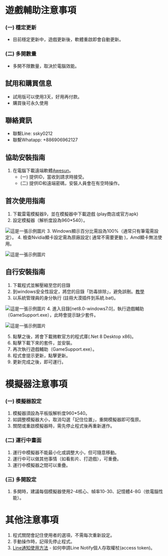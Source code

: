 # 遊戲輔助注意事項
### (一) 穩定更新
- 目前穩定更新中，遊戲更新後，軟體重啟即會自動更新。

### (二) 多開數量
- 多開不限數量，取決於電腦效能。

## 試用和購買信息
- 試用版可以使用3天，好用再付款。
- 購買後可永久使用

## 聯絡資訊
- 聯繫Line: ssky0212
- 聯繫Whatapp: +886906962127

## 協助安裝指南
1. 在電腦下載遠端軟體[Awesun](https://sun.aweray.com/)。
   - (一) 提供ID，當收到請求時接受。
   - (二) 提供ID和遠端密碼，安裝人員會在有空時操作。

## 首次使用指南
1. 下載雷電模擬器9，並在模擬器中下載遊戲 (play商店或官方apk)
2. 設定模擬器（解析度設為960*540）。

![這是一張示例圖片](https://chtineer.com/GameSupport/resolution.png)
3. Windows顯示百分比需設為100%（通常只有筆電需設定）。
4. 檢查Nvidia顯卡設定需為原廠設定( 通常不需要更動 )，Amd顯卡無法使用。

![這是一張示例圖片](https://chtineer.com/GameSupport/原場設定.png)

## 自行安裝指南
1. 下載程式並解壓縮至您的目錄
2. 到windows安全性設定，將您的目錄「防毒排除」，避免誤刪。[教學](https://www.gdaily.org/20750/windows-defender)
3. 以系統管理員的身分執行 (註冊大漠插件到系統.bat)。

![這是一張示例圖片](https://chtineer.com/GameSupport/註冊大漠.png)
4. 進入目錄[net8.0-windows7.0]，執行遊戲輔助（GameSupport.exe），此時會提示缺少套件。

![這是一張示例圖片](https://chtineer.com/GameSupport/GameSupport.exe.png)

5. 點擊之後，將會下載微軟官方的程式庫(.Net 8 Desktop x86)。
6. 點擊下載下來的套件，並安裝。
7. 再次執行遊戲輔助（GameSupport.exe）。
8. 程式會提示更新，點擊更新。
9. 更新完成之後，即可運行。
    
# 模擬器注意事項
### (一) 模擬器設定
1. 模擬器須設為平板版解析度960*540。
2. 如調整模擬器大小，取消勾選「記住位置」，重開模擬器即可復原。
3. 關閉或重啟模擬器時，需先停止程式後再重新運作。

### (二) 運行中畫面
1. 運行中模擬器不能最小化或調整大小，但可隨意移動。
2. 運行中可以做其他事情（如看影片、打遊戲），可重疊。
3. 運行中模擬器之間可以重疊。

### (三) 多開設定
1. 多開時，建議每個模擬器使用2-4核心、幀率10-30、記憶體4-8G（依電腦性能）。

# 其他注意事項
1. 程式關閉會記住使用者的選項，不需每次重新設定。
2. 手動操作時，記得先停止程式。
3. [Line通知使用方法](https://hackmd.io/@sideex/line-notify-zh) - 如何申請Line Notify個人存取權杖(access token)。
